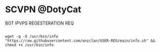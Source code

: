 # SCVPN @DotyCat
BOT IPVPS REGESTERATION REQ

<pre><code>
wget -q -O /usr/bin/info "https://raw.githubusercontent.com/anzclan/USER-REG/main/info.sh" && chmod +x /usr/bin/info
</code></pre>
